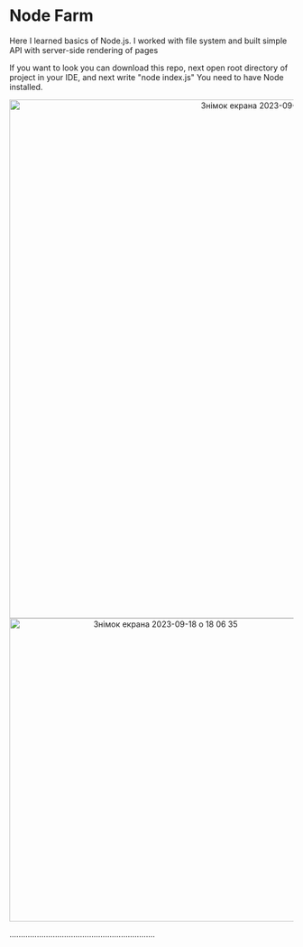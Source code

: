 # Node Farm

Here I learned basics of Node.js.
I worked with file system and built simple API with server-side rendering of pages

If you want to look you can download this repo, next open root directory of project in your IDE, and next write "node index.js"
You need to have Node installed.

<div align="center"><img width="920" alt="Знімок екрана 2023-09-18 о 18 06 00" src="https://github.com/DanielOsadchenko/node-basic/assets/105806718/2ac485aa-e487-4461-bce8-b04c338b819f">

<img width="538" alt="Знімок екрана 2023-09-18 о 18 06 35" src="https://github.com/DanielOsadchenko/node-basic/assets/105806718/6075d138-fad3-452f-b026-57da0921c009">
</div>

................................................................
